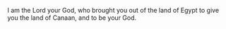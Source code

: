 I am the Lord your God, who brought you out of the land of Egypt to give you the land of Canaan, and to be your God.
